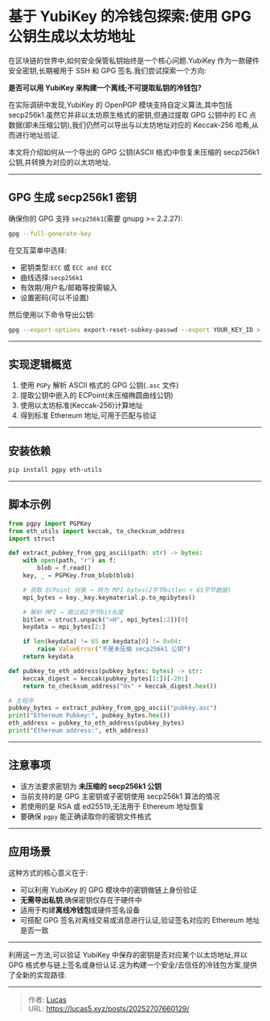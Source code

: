# 基于 YubiKey 的冷钱包探索:使用 GPG 公钥生成以太坊地址


在区块链的世界中,如何安全保管私钥始终是一个核心问题.YubiKey 作为一款硬件安全密钥,长期被用于 SSH 和 GPG 签名.我们尝试探索一个方向:

**是否可以用 YubiKey 来构建一个离线;不可提取私钥的冷钱包?**

在实际调研中发现,YubiKey 的 OpenPGP 模块支持自定义算法,其中包括 secp256k1.虽然它并非以太坊原生格式的密钥,但通过提取 GPG 公钥中的 EC 点数据(即未压缩公钥),我们仍然可以导出与以太坊地址对应的 Keccak-256 哈希,从而进行地址验证.

本文将介绍如何从一个导出的 GPG 公钥(ASCII 格式)中恢复未压缩的 secp256k1 公钥,并转换为对应的以太坊地址.

---

## GPG 生成 secp256k1 密钥

确保你的 GPG 支持 `secp256k1`(需要 gnupg >= 2.2.27):

```bash
gpg --full-generate-key
```

在交互菜单中选择:

- 密钥类型:`ECC` 或 `ECC and ECC`
- 曲线选择:`secp256k1`
- 有效期/用户名/邮箱等按需输入
- 设置密码(可以不设置)

然后使用以下命令导出公钥:

```bash
gpg --export-options export-reset-subkey-passwd --export YOUR_KEY_ID > pubkey.asc
```

---

## 实现逻辑概览

1. 使用 `PGPy` 解析 ASCII 格式的 GPG 公钥(`.asc` 文件)
2. 提取公钥中嵌入的 ECPoint(未压缩椭圆曲线公钥)
3. 使用以太坊标准(Keccak-256)计算地址
4. 得到标准 Ethereum 地址,可用于匹配与验证

---

## 安装依赖

```bash
pip install pgpy eth-utils
```

---

## 脚本示例

```python
from pgpy import PGPKey
from eth_utils import keccak, to_checksum_address
import struct

def extract_pubkey_from_gpg_ascii(path: str) -> bytes:
    with open(path, "r") as f:
        blob = f.read()
    key, _ = PGPKey.from_blob(blob)

    # 获取 ECPoint 对象 → 转为 MPI bytes(2字节bitlen + 65字节数据)
    mpi_bytes = key._key.keymaterial.p.to_mpibytes()

    # 解析 MPI → 跳过前2字节bit长度
    bitlen = struct.unpack(">H", mpi_bytes[:2])[0]
    keydata = mpi_bytes[2:]

    if len(keydata) != 65 or keydata[0] != 0x04:
        raise ValueError("不是未压缩 secp256k1 公钥")
    return keydata

def pubkey_to_eth_address(pubkey_bytes: bytes) -> str:
    keccak_digest = keccak(pubkey_bytes[1:])[-20:]
    return to_checksum_address("0x" + keccak_digest.hex())

# 主程序
pubkey_bytes = extract_pubkey_from_gpg_ascii("pubkey.asc")
print("Ethereum Pubkey:", pubkey_bytes.hex())
eth_address = pubkey_to_eth_address(pubkey_bytes)
print("Ethereum address:", eth_address)
```

---

## 注意事项

- 该方法要求密钥为 **未压缩的 secp256k1 公钥**
- 当前支持的是 GPG 主密钥或子密钥使用 secp256k1 算法的情况
- 若使用的是 RSA 或 ed25519,无法用于 Ethereum 地址恢复
- 要确保 `pgpy` 能正确读取你的密钥文件格式

---

## 应用场景

这种方式的核心意义在于:

- 可以利用 YubiKey 的 GPG 模块中的密钥做链上身份验证
- **无需导出私钥**,确保密钥仅存在于硬件中
- 适用于构建**离线冷钱包**或硬件签名设备
- 可搭配 GPG 签名对离线交易或消息进行认证,验证签名对应的 Ethereum 地址是否一致

---

利用这一方法,可以验证 YubiKey 中保存的密钥是否对应某个以太坊地址,并以 GPG 格式参与链上签名或身份认证.这为构建一个安全/去信任的冷钱包方案,提供了全新的实现路径.


---

> 作者: [Lucas](https://lucas5.xyz)  
> URL: https://lucas5.xyz/posts/20252707660129/  


